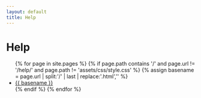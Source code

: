 ```yaml
---
layout: default
title: Help
---
```


# Help

<ul>
  {% for page in site.pages %}
    {% if page.path contains '/' 
          and page.url != '/help/' 
          and page.path != 'assets/css/style.css' %}
      {% assign basename = page.url | split:'/' | last | replace:'.html','' %}
      <li><a href="/post{{ page.url }}">{{ basename }}</a></li>
    {% endif %}
  {% endfor %}
</ul>
